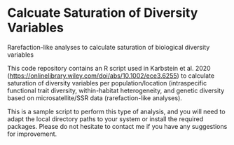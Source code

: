 # Calcuate Saturation of Diversity Variables
Rarefaction-like analyses to calculate saturation of biological diversity variables

This code repository contains an R script used in Karbstein et al. 2020 (https://onlinelibrary.wiley.com/doi/abs/10.1002/ece3.6255) to calculate saturation of diversity variables per population/location (intraspecific functional trait diversity, within-habitat heterogeneity, and genetic diversity based on microsatellite/SSR data (rarefaction-like analyses).  

This is a sample script to perform this type of analysis, and you will need to adapt the local directory paths to your system or install the required packages. Please do not hesitate to contact me if you have any suggestions for improvement.
